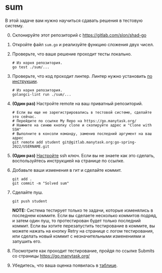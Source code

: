 # sum

В этой задаче вам нужно научиться сдавать решения в тестовую систему.

0. Склонируйте этот репозиторий с https://gitlab.com/slon/shad-go

1. Откройте файл `sum.go` и реализуйте функцию сложения двух чисел.

2. Проверьте, что ваше решение проходит тесты локально.

   ```shell
   # Из корня репозитория.
   go test ./sum/...
   ```
   
3. Проверьте, что код проходит линтер. Линтер нужно установить [по инструкции](https://github.com/golangci/golangci-lint#binary).

   ```shell
   # Из корня репозитория.
   golangci-lint run ./sum/...
   ```

4. **(Один раз)** Настройте remote на ваш приватный репозиторий.

   ```shell
   # Если вы еще не зарегистрировались в тестовой системе, сделайте это сейчас.
   # Перейдите по ссылке My Repo на https://go.manytask.org/
   # Нажмите на синюю кнопку clone и скопируйте адрес и "Clone with SSH"
   # Выполните в консоли команду, заменив последний аргумент на ваш адрес
   git remote add student git@gitlab.manytask.org:go-spring-2022/USERNAME.git
   ```

5. **(Один раз)** [Настройте](https://gitlab.manytask.org/profile/keys) ssh ключ. Если вы не знаете как это сделать,
   воспользуйтесь инструкцией на странице по ссылке.
   
6. Добавьте ваши изменения в гит и сделайте коммит.

   ```shell
   git add .
   git commit -m "Solved sum"
   ```
   
7. Сделайте пуш.

   ```shell
   git push student
   ```
   
   **NOTE:** Система тестирует только те задачи, которые изменялись в последнем коммите. Если вы
   сделаете несколько коммитов подряд, и затем один пуш, то протестирован будет только последний коммит.
   Если вы хотите перезапустить тестирование в коммите, вы можете нажать на кнопку Retry на странице
   с логом тестирования, или сделать новый коммит с незначительными изменениями и запушить его.
   
8. Посмотрите как проходит тестирование, пройдя по ссылке Submits со страницы https://go.manytask.org/

9. Убедитесь, что ваша оценка появилась в [таблице](https://docs.google.com/spreadsheets/d/1B2hgFcPHdMm2ZW7wWB-hi3hsKemefBZvvrU32_-3L7M).
